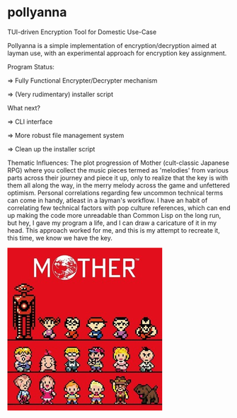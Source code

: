 # pollyanna
TUI-driven Encryption Tool for Domestic Use-Case

Pollyanna is a simple implementation of encryption/decryption aimed at layman use, with an experimental approach for encryption key assignment.

Program Status:

=> Fully Functional Encrypter/Decrypter mechanism

=> (Very rudimentary) installer script

What next?

=> CLI interface

=> More robust file management system

=> Clean up the installer script


Thematic Influences: The plot progression of Mother (cult-classic Japanese RPG) where you collect the music pieces termed as 'melodies' from various parts across their journey and piece it up, only to realize that the key is with them all along the way, in the merry melody across the game and unfettered optimism. Personal correlations regarding few uncommon technical terms can come in handy, atleast in a layman's workflow. I have an habit of correlating few technical factors with pop culture references, which can end up making the code more unreadable than Common Lisp on the long run, but hey, I gave my program a life, and I can draw a caricature of it in my head. This approach worked for me, and this is my attempt to recreate it, this time, we know we have the key.

![image](https://github.com/breddiesucks/pollyanna/blob/main/motherimg.jpg)